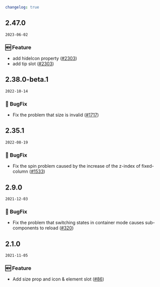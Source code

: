 ```yaml
changelog: true
```

## 2.47.0

`2023-06-02`

### 🆕 Feature

- add hideIcon property ([#2303](https://github.com/arco-design/arco-design-vue/pull/2303))
- add tip slot ([#2303](https://github.com/arco-design/arco-design-vue/pull/2303))


## 2.38.0-beta.1

`2022-10-14`

### 🐛 BugFix

- Fix the problem that size is invalid ([#1717](https://github.com/arco-design/arco-design-vue/pull/1717))


## 2.35.1

`2022-08-19`

### 🐛 BugFix

- Fix the spin problem caused by the increase of the z-index of fixed-column ([#1533](https://github.com/arco-design/arco-design-vue/pull/1533))


## 2.9.0

`2021-12-03`

### 🐛 BugFix

- Fix the problem that switching states in container mode causes sub-components to reload ([#320](https://github.com/arco-design/arco-design-vue/pull/320))


## 2.1.0

`2021-11-05`

### 🆕 Feature

- Add size prop and icon & element slot ([#86](https://github.com/arco-design/arco-design-vue/pull/86))

